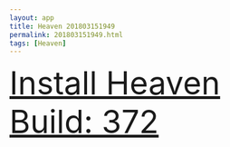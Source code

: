 ```yaml
---
layout: app
title: Heaven 201803151949
permalink: 201803151949.html
tags: [Heaven]
---
```

<div class="pure-g">
    <div class="pure-u-1-1" style="font-size: 4em">
        <a class="pure-button-primary" href="itms-services://?action=download-manifest&url=https%3A%2F%2Flitsungyisigono.github.io%2FTestScript%2Fmanifests%2F201803151949.plist"><i class="fa fa-download" aria-hidden="true"></i>Install Heaven Build: 372</a>
    </div>
</div>